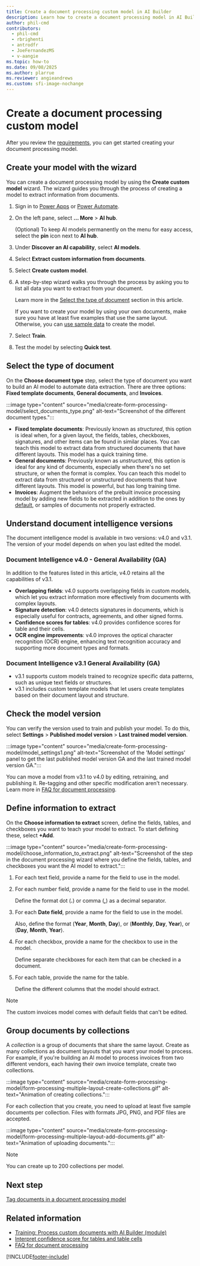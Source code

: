 ```yaml
---
title: Create a document processing custom model in AI Builder
description: Learn how to create a document processing model in AI Builder.
author: phil-cmd
contributors:
  - phil-cmd
  - rbrighenti
  - antrodfr
  - JoeFernandezMS
  - v-aangie
ms.topic: how-to
ms.date: 09/08/2025
ms.author: plarrue
ms.reviewer: angieandrews
ms.custom: sfi-image-nochange
---
```


# Create a document processing custom model

After you review the [requirements](form-processing-model-requirements.md), you can get started creating your document processing model.

## Create your model with the wizard

You can create a document processing model by using the **Create custom model** wizard. The wizard guides you through the process of creating a model to extract information from documents.

1. Sign in to [Power Apps](https://make.powerapps.com/) or [Power Automate](https://make.powerautomate.com).
1. On the left pane, select **... More** > **AI hub**.

    (Optional) To keep AI models permanently on the menu for easy access, select the **pin** icon next to **AI hub**.

1. Under **Discover an AI capability**, select **AI models**.
1. Select **Extract custom information from documents**.
1. Select **Create custom model**.
1. A step-by-step wizard walks you through the process by asking you to list all data you want to extract from your document.

    Learn more in the [Select the type of document](#select-the-type-of-document) section in this article.

    If you want to create your model by using your own documents, make sure you have at least five examples that use the same layout. Otherwise, you can [use sample data](form-processing-sample-data.md) to create the model.
1. Select **Train**.
1. Test the model by selecting **Quick test**.

## Select the type of document

On the **Choose document type** step, select the type of document you want to build an AI model to automate data extraction. There are three options: **Fixed template documents**, **General documents**, and **Invoices**.

:::image type="content" source="media/create-form-processing-model/select_documents_type.png" alt-text="Screenshot of the different document types.":::

- **Fixed template documents**: Previously known as *structured*, this option is ideal when, for a given layout, the fields, tables, checkboxes, signatures, and other items can be found in similar places. You can teach this model to extract data from structured documents that have different layouts. This model has a quick training time.
- **General documents**: Previously known as *unstructured*, this option is ideal for any kind of documents, especially when there's no set structure, or when the format is complex. You can teach this model to extract data from structured or unstructured documents that have different layouts. This model is powerful, but has long training time.
- **Invoices**: Augment the behaviors of the prebuilt invoice processing model by adding new fields to be extracted in addition to the ones by [default](prebuilt-invoice-processing.md#model-output), or samples of documents not properly extracted.

## Understand document intelligence versions

The document intelligence model is available in two versions: v4.0 and v3.1. The version of your model depends on when you last edited the model.

### Document Intelligence v4.0 - General Availability (GA)

In addition to the features listed in this article, v4.0 retains all the capabilities of v3.1.

- **Overlapping fields**: v4.0 supports overlapping fields in custom models, which let you extract information more effectively from documents with complex layouts.
- **Signature detection**: v4.0 detects signatures in documents, which is especially useful for contracts, agreements, and other signed forms.
- **Confidence scores for tables**: v4.0 provides confidence scores for table and their cells.
- **OCR engine improvements**: v4.0 improves the optical character recognition (OCR) engine, enhancing text recognition accuracy and supporting more document types and formats.

### Document Intelligence v3.1 General Availability (GA)

- v3.1 supports custom models trained to recognize specific data patterns, such as unique text fields or structures.
- v3.1 includes custom template models that let users create templates based on their document layout and structure.

## Check the model version

You can verify the version used to train and publish your model. To do this, select **Settings** > **Published model version** > **Last trained model version**.

:::image type="content" source="media/create-form-processing-model/model_settings1.png" alt-text="Screenshot of the 'Model settings' panel to get the last published model version GA and the last trained model version GA.":::

You can move a model from v3.1 to v4.0 by editing, retraining, and publishing it. Re-tagging and other specific modification aren't necessary. Learn more in [FAQ for document processing](form-processing-faq.md).

## Define information to extract

On the **Choose information to extract** screen, define the fields, tables, and checkboxes you want to teach your model to extract. To start defining these, select **+Add**.

:::image type="content" source="media/create-form-processing-model/choose_information_to_extract.png" alt-text="Screenshot of the step in the document processing wizard where you define the fields, tables, and checkboxes you want the AI model to extract.":::

1. For each text field, provide a name for the field to use in the model.
1. For each number field, provide a name for the field to use in the model.

    Define the format dot (**.**) or comma (**,**) as a decimal separator.

1. For each **Date field**, provide a name for the field to use in the model.

    Also, define the format (**Year**, **Month**, **Day**), or (**Monthly**, **Day**, **Year**), or (**Day**, **Month**, **Year**).

1. For each checkbox, provide a name for the checkbox to use in the model.

    Define separate checkboxes for each item that can be checked in a document.

1. For each table, provide the name for the table.

    Define the different columns that the model should extract.

 > [!NOTE]
 > The custom invoices model comes with default fields that can't be edited.

## Group documents by collections

A *collection* is a group of documents that share the same layout. Create as many collections as document layouts that you want your model to process. For example, if you're building an AI model to process invoices from two different vendors, each having their own invoice template, create two collections.

:::image type="content" source="media/create-form-processing-model/form-processing-multiple-layout-create-collections.gif" alt-text="Animation of creating collections.":::

For each collection that you create, you need to upload at least five sample documents per collection. Files with formats JPG, PNG, and PDF files are accepted.

:::image type="content" source="media/create-form-processing-model/form-processing-multiple-layout-add-documents.gif" alt-text="Animation of uploading documents.":::

 > [!NOTE]
 > You can create up to 200 collections per model.

## Next step

[Tag documents in a document processing model](tag-form-processing-model.md)

## Related information

- [Training: Process custom documents with AI Builder (module)](/training/modules/get-started-with-form-processing/)
- [Interpret confidence score for tables and table cells](interpret-confidence-score.md)
- [FAQ for document processing](form-processing-faq.md)

[!INCLUDE[footer-include](includes/footer-banner.md)]
